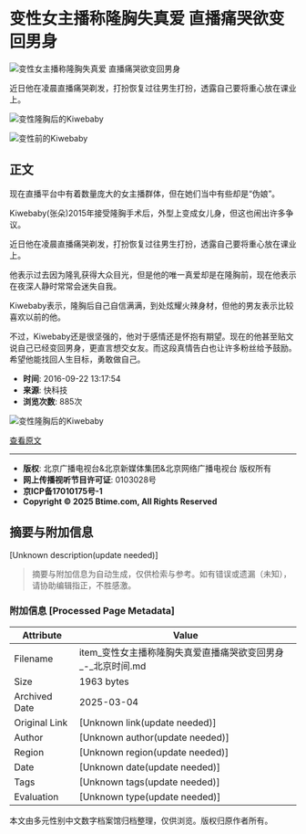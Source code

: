 # 变性女主播称隆胸失真爱 直播痛哭欲变回男身

![变性女主播称隆胸失真爱 直播痛哭欲变回男身](https://p2.ssl.cdn.btime.com/t01046cbe9465d677ae.jpg?size=418x514)

近日他在凌晨直播痛哭剃发，打扮恢复过往男生打扮，透露自己要将重心放在课业上。

![变性隆胸后的Kiwebaby](https://p2.ssl.cdn.btime.com/t01046cbe9465d677ae.jpg?size=418x514)

![变性前的Kiwebaby](https://p4.ssl.cdn.btime.com/t01e02115e479e0a196.jpg?size=600x399)

## 正文

现在直播平台中有着数量庞大的女主播群体，但在她们当中有些却是“伪娘”。

Kiwebaby(张朵)2015年接受隆胸手术后，外型上变成女儿身，但这也闹出许多争议。

近日他在凌晨直播痛哭剃发，打扮恢复过往男生打扮，透露自己要将重心放在课业上。

他表示过去因为隆乳获得大众目光，但是他的唯一真爱却是在隆胸前，现在他表示在夜深人静时常常会迷失自我。

Kiwebaby表示，隆胸后自己自信满满，到处炫耀火辣身材，但他的男友表示比较喜欢以前的他。

不过，Kiwebaby还是很坚强的，他对于感情还是怀抱有期望。现在的他甚至贴文说自己已经变回男身，更直言想交女友。而这段真情告白也让许多粉丝给予鼓励。希望他能找回人生目标，勇敢做自己。

- **时间**: 2016-09-22 13:17:54
- **来源**: 快科技
- **浏览次数**: 885次

![变性隆胸后的Kiwebaby](https://p2.ssl.cdn.btime.com/t01046cbe9465d677ae.jpg?size=418x514)

[查看原文](http://tech.btime.com/internet/20160922/n463517.shtml)

---

- **版权**: 北京广播电视台&北京新媒体集团&北京网络广播电视台 版权所有  
- **网上传播视听节目许可证**: 0103028号  
- **京ICP备17010175号-1**  
- **Copyright © 2025 Btime.com, All Rights Reserved**  
<!-- tcd_original_link https://item.btime.com/34u1qq7954u8piad2d8t78g76kr -->


## 摘要与附加信息

<!-- tcd_abstract -->
[Unknown description(update needed)]
<!-- tcd_abstract_end -->

> 摘要与附加信息为自动生成，仅供检索与参考。如有错误或遗漏（未知），请协助编辑指正，不胜感激。

### 附加信息 [Processed Page Metadata]

| Attribute       | Value                                  |
|-----------------|----------------------------------------|
| Filename        | item_变性女主播称隆胸失真爱直播痛哭欲变回男身_-_北京时间.md                             |
| Size            | 1963 bytes                           |
| Archived Date   | 2025-03-04                             |
| Original Link   | [Unknown link(update needed)]                       |
| Author          | [Unknown author(update needed)]                               |
| Region          | [Unknown region(update needed)]                               |
| Date            | [Unknown date(update needed)]                                 |
| Tags            | [Unknown tags(update needed)]                                 |
| Evaluation            | [Unknown type(update needed)]                                 |
<!-- tcd_table_end -->

本文由多元性别中文数字档案馆归档整理，仅供浏览。版权归原作者所有。
